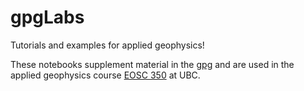 # gpgLabs
Tutorials and examples for applied geophysics!

These notebooks supplement material in the [gpg](http://gpg.geosci.xyz) 
and are used in the applied geophysics course [EOSC 350](http://eosc350.geosci.xyz) at UBC. 
